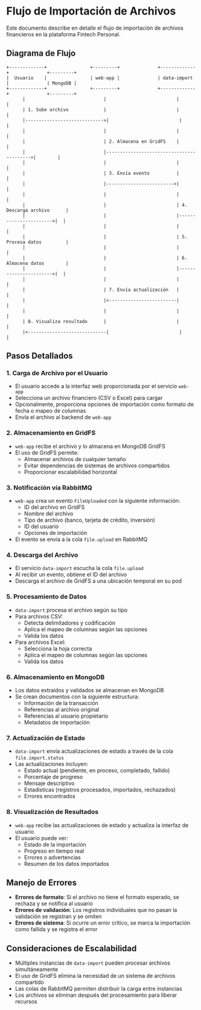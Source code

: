 # Flujo de Importación de Archivos

Este documento describe en detalle el flujo de importación de archivos financieros en la plataforma Fintech Personal.

## Diagrama de Flujo

```
+-------------+                +---------+              +-------------+              +---------+
|  Usuario    |                | web-app |              | data-import |              | MongoDB |
+-------------+                +---------+              +-------------+              +---------+
      |                             |                          |                          |
      | 1. Sube archivo             |                          |                          |
      |----------------------------->|                          |                          |
      |                             |                          |                          |
      |                             | 2. Almacena en GridFS    |                          |
      |                             |------------------------------------------>|        |
      |                             |                          |                          |
      |                             | 3. Envía evento          |                          |
      |                             |------------------------->|                          |
      |                             |                          |                          |
      |                             |                          | 4. Descarga archivo      |
      |                             |                          |----------------------->|  |
      |                             |                          |                          |
      |                             |                          | 5. Procesa datos         |
      |                             |                          |                          |
      |                             |                          | 6. Almacena datos        |
      |                             |                          |----------------------->|  |
      |                             |                          |                          |
      |                             | 7. Envía actualización   |                          |
      |                             |<-------------------------|                          |
      |                             |                          |                          |
      | 8. Visualiza resultado      |                          |                          |
      |<-----------------------------|                          |                          |
```

## Pasos Detallados

### 1. Carga de Archivo por el Usuario

- El usuario accede a la interfaz web proporcionada por el servicio `web-app`
- Selecciona un archivo financiero (CSV o Excel) para cargar
- Opcionalmente, proporciona opciones de importación como formato de fecha o mapeo de columnas
- Envía el archivo al backend de `web-app`

### 2. Almacenamiento en GridFS

- `web-app` recibe el archivo y lo almacena en MongoDB GridFS
- El uso de GridFS permite:
  - Almacenar archivos de cualquier tamaño
  - Evitar dependencias de sistemas de archivos compartidos
  - Proporcionar escalabilidad horizontal

### 3. Notificación vía RabbitMQ

- `web-app` crea un evento `FileUploaded` con la siguiente información:
  - ID del archivo en GridFS
  - Nombre del archivo
  - Tipo de archivo (banco, tarjeta de crédito, inversión)
  - ID del usuario
  - Opciones de importación
- El evento se envía a la cola `file.upload` en RabbitMQ

### 4. Descarga del Archivo

- El servicio `data-import` escucha la cola `file.upload` 
- Al recibir un evento, obtiene el ID del archivo
- Descarga el archivo de GridFS a una ubicación temporal en su pod

### 5. Procesamiento de Datos

- `data-import` procesa el archivo según su tipo
- Para archivos CSV:
  - Detecta delimitadores y codificación
  - Aplica el mapeo de columnas según las opciones
  - Valida los datos
- Para archivos Excel:
  - Selecciona la hoja correcta
  - Aplica el mapeo de columnas según las opciones
  - Valida los datos

### 6. Almacenamiento en MongoDB

- Los datos extraídos y validados se almacenan en MongoDB
- Se crean documentos con la siguiente estructura:
  - Información de la transacción
  - Referencias al archivo original
  - Referencias al usuario propietario
  - Metadatos de importación

### 7. Actualización de Estado

- `data-import` envía actualizaciones de estado a través de la cola `file.import.status`
- Las actualizaciones incluyen:
  - Estado actual (pendiente, en proceso, completado, fallido)
  - Porcentaje de progreso
  - Mensaje descriptivo
  - Estadísticas (registros procesados, importados, rechazados)
  - Errores encontrados

### 8. Visualización de Resultados

- `web-app` recibe las actualizaciones de estado y actualiza la interfaz de usuario
- El usuario puede ver:
  - Estado de la importación
  - Progreso en tiempo real
  - Errores o advertencias
  - Resumen de los datos importados

## Manejo de Errores

- **Errores de formato**: Si el archivo no tiene el formato esperado, se rechaza y se notifica al usuario
- **Errores de validación**: Los registros individuales que no pasan la validación se registran y se omiten
- **Errores de sistema**: Si ocurre un error crítico, se marca la importación como fallida y se registra el error

## Consideraciones de Escalabilidad

- Múltiples instancias de `data-import` pueden procesar archivos simultáneamente
- El uso de GridFS elimina la necesidad de un sistema de archivos compartido
- Las colas de RabbitMQ permiten distribuir la carga entre instancias
- Los archivos se eliminan después del procesamiento para liberar recursos
